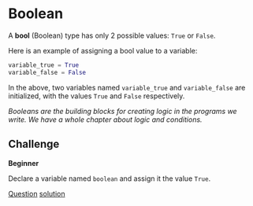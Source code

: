 # Boolean

A **bool** (Boolean) type has only 2 possible values: `True` or `False`.

Here is an example of assigning a bool value to a variable:

```python
variable_true = True
variable_false = False
```

In the above, two variables named `variable_true` and `variable_false` are initialized, with the values `True` and `False` respectively.

*Booleans are the building blocks for creating logic in the programs we write. We have a whole chapter about logic and conditions.*

## Challenge

**Beginner**

Declare a variable named `boolean` and assign it the value `True`.  

[Question](q.py) [solution](solution.py)